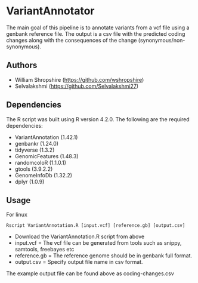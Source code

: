 # VariantAnnotator
The main goal of this pipeline is to annotate variants from a vcf file using a genbank reference file. The output is a csv file with the predicted coding changes along with the consequences of the change (synonymous/non-synonymous). 

## Authors
- William Shropshire (https://github.com/wshropshire)  
- Selvalakshmi (https://github.com/Selvalakshmi27)

## Dependencies
The R script was built using R version 4.2.0. The following are the required dependencies:
 + VariantAnnotation (1.42.1)
 + genbankr (1.24.0)
 + tidyverse (1.3.2)
 + GenomicFeatures (1.48.3)
 + randomcoloR (1.1.0.1)
 + gtools (3.9.2.2)
 + GenomeInfoDb (1.32.2)
 + dplyr (1.0.9)

## Usage
For linux 
```
Rscript VariantAnnotation.R [input.vcf] [reference.gb] [output.csv]
```
- Download the VariantAnnotation.R script from above
- input.vcf = The vcf file can be generated from tools such as snippy, samtools, freebayes etc
- reference.gb = The reference genome should be in genbank full format. 
- output.csv = Specify output file name in csv format. 

The example output file can be found above as coding-changes.csv

